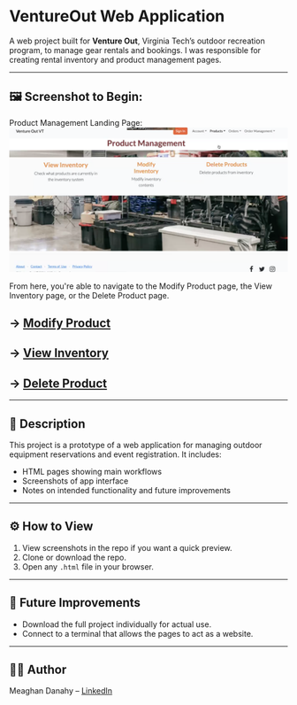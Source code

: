 # VentureOut Web Application

A web project built for **Venture Out**, Virginia Tech’s outdoor recreation program, to manage gear rentals and bookings.
I was responsible for creating rental inventory and product management pages.

---

## 🖼️ Screenshot to Begin:

Product Management Landing Page:  
![Product Management Homepage](Project_ProductMgmt_Homepage.png)

From here, you're able to navigate to the Modify Product page, the View Inventory page, or the Delete Product page.

→ [Modify Product](Modify_Product.md)
-
→ [View Inventory](View_Inventory_Pages.md)
-
→ [Delete Product](Delete_Product.md)
-

---

## 📝 Description

This project is a prototype of a web application for managing outdoor equipment reservations and event registration. It includes:

- HTML pages showing main workflows
- Screenshots of app interface
- Notes on intended functionality and future improvements

---

## ⚙️ How to View

1. View screenshots in the repo if you want a quick preview.
2. Clone or download the repo.  
3. Open any `.html` file in your browser. 

---

## 🔮 Future Improvements

- Download the full project individually for actual use.
- Connect to a terminal that allows the pages to act as a website.

---

## 👩‍💻 Author

Meaghan Danahy – [LinkedIn](https://www.linkedin.com/in/meaghandanahy/)
